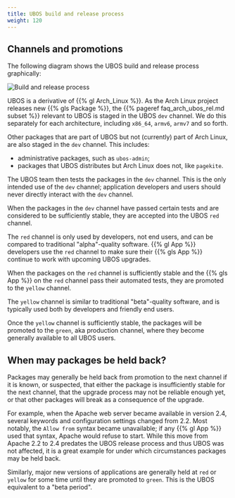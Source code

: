 ```yaml
---
title: UBOS build and release process
weight: 120
---
```


## Channels and promotions

The following diagram shows the UBOS build and release process graphically:

![Build and release process](/images/buildrelease.png)

UBOS is a derivative of {{% gl Arch_Linux %}}. As the Arch Linux project releases
new {{% gls Package %}}, the {{% pageref faq_arch_ubos_rel.md subset %}} relevant to UBOS is
staged in the UBOS ``dev`` channel. We do this separately for each architecture, including
``x86_64``, ``armv6``, ``armv7`` and so forth.

Other packages that are part of UBOS but not (currently) part of Arch Linux, are also
staged in the ``dev`` channel. This includes:

* administrative packages, such as ``ubos-admin``;
* packages that UBOS distributes but Arch Linux does not, like ``pagekite``.

The UBOS team then tests the packages in the ``dev`` channel. This is the only intended
use of the ``dev`` channel; application developers and users should never directly
interact with the ``dev`` channel.

When the packages in the ``dev`` channel have passed certain tests and are considered to
be sufficiently stable, they are accepted into the UBOS ``red`` channel.

The ``red`` channel is only used by developers, not end users, and can be compared
to traditional "alpha"-quality software. {{% gl App %}} developers use the ``red``
channel to make sure their {{% gls App %}} continue to work with upcoming UBOS upgrades.

When the packages on the ``red`` channel is sufficiently stable and the {{% gls App %}}
on the ``red`` channel pass their automated tests, they are promoted to the
``yellow`` channel.

The ``yellow`` channel is similar to traditional "beta"-quality software, and is typically
used both by developers and friendly end users.

Once the ``yellow`` channel is sufficiently stable, the packages will be promoted to
the ``green``, aka production channel, where they become generally available to
all UBOS users.

## When may packages be held back?

Packages may generally be held back from promotion to the next channel
if it is known, or suspected, that either the package is insufficiently
stable for the next channel, that the upgrade process may not be reliable
enough yet, or that other packages will break as a consequence of the upgrade.

For example, when the Apache web server became available in version 2.4,
several keywords and configuration settings changed from 2.2. Most
notably, the ``Allow from`` syntax became unavailable; if any {{% gl App %}} used
that syntax, Apache would refuse to start. While this move from Apache 2.2
to 2.4 predates the UBOS release process and thus UBOS was not affected, it is a
great example for under which circumstances packages may be held back.

Similarly, major new versions of applications are generally held at
``red`` or ``yellow`` for some time until they are promoted to ``green``.
This is the UBOS equivalent to a "beta period".
